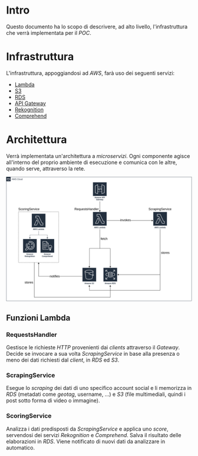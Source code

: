 # Intro
Questo documento ha lo scopo di descrivere, ad alto livello, l'infrastruttura che verrà implementata per il *POC*.

# Infrastruttura
L'infrastruttura, appoggiandosi ad *AWS*, farà uso dei seguenti servizi:
- [Lambda](https://docs.aws.amazon.com/lambda/latest/dg/welcome.html)
- [S3](https://docs.aws.amazon.com/AmazonS3/latest/userguide//Welcome.html)
- [RDS](https://docs.aws.amazon.com/AmazonRDS/latest/UserGuide/Welcome.html)
- [API Gateway](https://docs.aws.amazon.com/apigateway/latest/developerguide/welcome.html)
- [Rekognition](https://docs.aws.amazon.com/rekognition/latest/dg/what-is.html)
- [Comprehend](https://docs.aws.amazon.com/comprehend/latest/dg/what-is.html)

# Architettura
Verrà implementata un'architettura a *microservizi*. Ogni componente agisce all'interno del proprio ambiente di esecuzione e comunica con le altre, quando serve, attraverso la rete.

![Architecture](./assets/poc_aws.png)

## Funzioni Lambda
### RequestsHandler
Gestisce le richieste *HTTP* provenienti dai *clients* attraverso il *Gateway*. Decide se invocare a sua volta *ScrapingService* in base alla presenza o meno dei dati richiesti dal *client*, in *RDS* ed *S3*.

### ScrapingService
Esegue lo *scraping* dei dati di uno specifico account social e li memorizza in *RDS* (metadati come *geotag*, username, ...) e *S3* (file multimediali, quindi i post sotto forma di video o immagine).

### ScoringService
Analizza i dati predisposti da *ScrapingService* e applica uno *score*, servendosi dei servizi *Rekognition* e *Comprehend*. Salva il risultato delle elaborazioni in *RDS*. Viene notificato di nuovi dati da analizzare in automatico.
